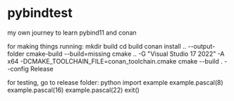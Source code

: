 # pybindtest
my own journey to learn pybind11 and conan


for making things running:
mkdir build
cd build
conan install .. --output-folder cmake-build --build=missing
cmake .. -G "Visual Studio 17 2022" -A x64 -DCMAKE_TOOLCHAIN_FILE=conan_toolchain.cmake
cmake --build . --config Release


for testing, go to release folder:
python
import example
example.pascal(8)
example.pascal(16)
example.pascal(22)
exit()
